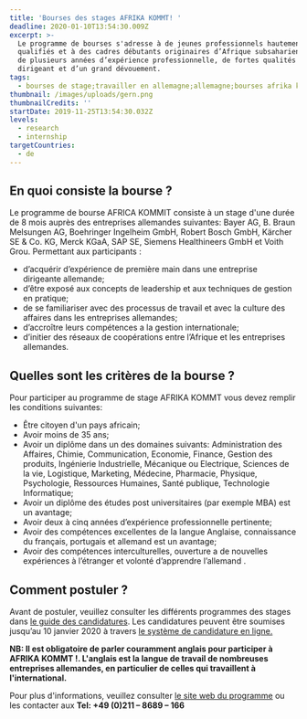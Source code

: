 ```yaml
---
title: 'Bourses des stages AFRIKA KOMMT! '
deadline: 2020-01-10T13:54:30.009Z
excerpt: >-
  Le programme de bourses s'adresse à de jeunes professionnels hautement
  qualifiés et à des cadres débutants originaires d’Afrique subsaharienne, dotés
  de plusieurs années d’expérience professionnelle, de fortes qualités de
  dirigeant et d’un grand dévouement.
tags:
  - bourses de stage;travailler en allemagne;allemagne;bourses afrika kommt
thumbnail: /images/uploads/gern.png
thumbnailCredits: ''
startDate: 2019-11-25T13:54:30.032Z
levels:
  - research
  - internship
targetCountries:
  - de
---
```


## En quoi consiste la bourse ?

Le programme de bourse AFRICA KOMMIT consiste à un stage d'une durée de 8 mois auprès des entreprises allemandes suivantes: Bayer AG, B. Braun Melsungen AG, Boehringer Ingelheim GmbH, Robert Bosch GmbH, Kärcher SE & Co. KG, Merck KGaA, SAP SE, Siemens Healthineers GmbH et Voith Grou. Permettant aux participants :

- d’acquérir d’expérience de première main dans une entreprise dirigeante allemande;
- d’être exposé aux concepts de leadership et aux techniques de gestion en pratique;
- de se familiariser avec des processus de travail et avec la culture des affaires dans les entreprises allemandes;
- d’accroître leurs compétences a la gestion internationale;
- d’initier des réseaux de coopérations entre l’Afrique et les entreprises allemandes.

## Quelles sont les critères de la bourse ?

Pour participer au programme de stage AFRIKA KOMMT vous devez remplir les conditions suivantes:

- Être citoyen d'un pays africain;
- Avoir moins de 35 ans;
- Avoir un diplôme dans un des domaines suivants: Administration des Affaires, Chimie, Communication, Economie, Finance, Gestion des produits, Ingénierie Industrielle, Mécanique ou Electrique, Sciences de la vie, Logistique, Marketing, Médecine, Pharmacie, Physique, Psychologie, Ressources Humaines, Santé publique, Technologie Informatique;
- Avoir un diplôme des études post universitaires (par exemple MBA) est un avantage;
- Avoir deux à cinq années d’expérience professionnelle pertinente;
- Avoir des compétences excellentes de la langue Anglaise, connaissance du français, portugais et allemand est un avantage;
- Avoir des compétences interculturelles, ouverture a de nouvelles expériences à l’étranger et volonté d’apprendre l’allemand .

## Comment postuler ?

Avant de postuler, veuillez consulter les différents programmes des stages dans <a href="https://afrika-kommt.de/wp/wp-content/downloads/home/Announcement_AK9.pdf" target="_blank" rel="noopener noreferrer">le guide des candidatures</a>. Les candidatures peuvent être soumises jusqu’au 10 janvier 2020 à travers <a href="https://afrika-kommt.de/ak/" target="_blank" rel="noopener noreferrer">le système de candidature en ligne.</a>

**NB: Il est obligatoire de parler couramment anglais pour participer à AFRIKA KOMMT !. L'anglais est la langue de travail de nombreuses entreprises allemandes, en particulier de celles qui travaillent à l'international.**

Pour plus d'informations, veuillez consulter <a href="https://www.afrika-kommt.de/" target="_blank" rel="noopener noreferrer">le site web du programme</a> ou les contacter aux **Tel: +49 (0)211 – 8689 – 166**
